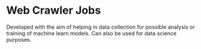 # Web Crawler Jobs
Developed with the aim of helping in data collection for possible analysis or training of machine learn models. Can also be used for data science purposes.
